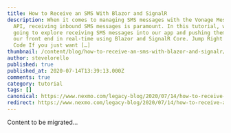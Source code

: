 ```yaml
---
title: How to Receive an SMS With Blazor and SignalR
description: When it comes to managing SMS messages with the Vonage Messaging
  API, receiving inbound SMS messages is paramount. In this tutorial, we’re
  going to explore receiving SMS messages into our app and pushing them out to
  our front end in real-time using Blazor and SignalR Core. Jump Right to the
  Code If you just want […]
thumbnail: /content/blog/how-to-receive-an-sms-with-blazor-and-signalr/Blog_Blazor-SignalR_1200x600.png
author: stevelorello
published: true
published_at: 2020-07-14T13:39:13.000Z
comments: true
category: tutorial
tags: []
canonical: https://www.nexmo.com/legacy-blog/2020/07/14/how-to-receive-an-sms-with-blazor-and-signalr
redirect: https://www.nexmo.com/legacy-blog/2020/07/14/how-to-receive-an-sms-with-blazor-and-signalr
---
```


Content to be migrated...

